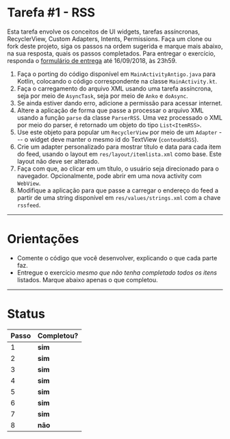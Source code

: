# Tarefa #1 - RSS 

Esta tarefa envolve os conceitos de UI widgets, tarefas assíncronas, RecyclerView, Custom Adapters, Intents, Permissions. 
Faça um clone ou fork deste projeto, siga os passos na ordem sugerida e marque mais abaixo, na sua resposta, quais os passos completados. 
Para entregar o exercício, responda o [formulário de entrega](https://docs.google.com/forms/d/e/1FAIpQLSc0L1cCzVb9uro-7RX69B2oyery0xNuC0FOpgArVVyr6gUF1A/viewform) até 16/09/2018, às 23h59.

  1. Faça o porting do código disponível em `MainActivityAntigo.java` para Kotlin, colocando o código correspondente na classe `MainActivity.kt`.
  2. Faça o carregamento do arquivo XML usando uma tarefa assíncrona, seja por meio de `AsyncTask`, seja por meio de `Anko` e `doAsync`. 
  3. Se ainda estiver dando erro, adicione a permissão para acessar internet.  
  4. Altere a aplicação de forma que passe a processar o arquivo XML usando a função `parse` da classe `ParserRSS`. Uma vez processado o XML por meio do parser, é retornado um objeto do tipo `List<ItemRSS>`. 
  5. Use este objeto para popular um `RecyclerView` por meio de um `Adapter` --- o widget deve manter o mesmo id do TextView (`conteudoRSS`).
  6. Crie um adapter personalizado para mostrar título e data para cada item do feed, usando o layout em `res/layout/itemlista.xml` como base. Este layout não deve ser alterado.
  7. Faça com que, ao clicar em um título, o usuário seja direcionado para o navegador. Opcionalmente, pode abrir em uma nova activity com `WebView`.
  8. Modifique a aplicação para que passe a carregar o endereço do feed a partir de uma string disponível em `res/values/strings.xml` com a chave `rssfeed`.

---

# Orientações

  - Comente o código que você desenvolver, explicando o que cada parte faz.
  - Entregue o exercício *mesmo que não tenha completado todos os itens* listados. Marque abaixo apenas o que completou.

----

# Status

| Passo | Completou? |
| ------ | ------ |
| 1 | **sim** |
| 2 | **sim** |
| 3 | **sim** |
| 4 | **sim** |
| 5 | **sim** |
| 6 | **sim** |
| 7 | **sim** |
| 8 | **não** |